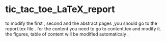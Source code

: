 # tic_tac_toe_LaTeX_report
to modify the first , second and the abstract pages ,you should go to the report.tex file .
for the content you need to go to content.tex and modify it.
the figures, table of content will be modified automaticaly .
